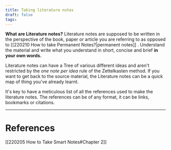 ```yaml
---
title: Taking literature notes
draft: false
tags:
---
```


 





**What are Literature notes?**
Literature notes are supposed to be written in the perspective of the book, paper or article you are referring to as opposed to [[220210 How to take Permanent Notes?|permanent notes]] . Understand the material and write what you understand in short, concise and brief **in your own words.**

Literature notes can have a Tree of various different ideas and aren't restricted by the *one note per idea* rule of the Zettelkasten method. If you want to get back to the source material, the Literature notes can be a quick map of thing you've already learnt. 

It's key to have a meticulous list of all the references used to make the literature notes. The references can be of any format, it can  be links, bookmarks or citations. 


---
# References
[[220205 How to Take Smart Notes#Chapter 2]]